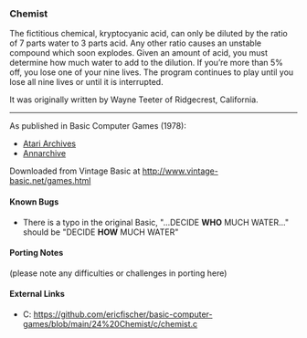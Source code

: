 ### Chemist

The fictitious chemical, kryptocyanic acid, can only be diluted by the ratio of 7 parts water to 3 parts acid. Any other ratio causes an unstable compound which soon explodes. Given an amount of acid, you must determine how much water to add to the dilution. If you’re more than 5% off, you lose one of your nine lives. The program continues to play until you lose all nine lives or until it is interrupted.

It was originally written by Wayne Teeter of Ridgecrest, California.

---

As published in Basic Computer Games (1978):
- [Atari Archives](https://www.atariarchives.org/basicgames/showpage.php?page=42)
- [Annarchive](https://annarchive.com/files/Basic_Computer_Games_Microcomputer_Edition.pdf#page=57)

Downloaded from Vintage Basic at
http://www.vintage-basic.net/games.html

#### Known Bugs

- There is a typo in the original Basic, "...DECIDE **WHO** MUCH WATER..." should be "DECIDE **HOW** MUCH WATER"

#### Porting Notes

(please note any difficulties or challenges in porting here)

#### External Links
 - C: https://github.com/ericfischer/basic-computer-games/blob/main/24%20Chemist/c/chemist.c
